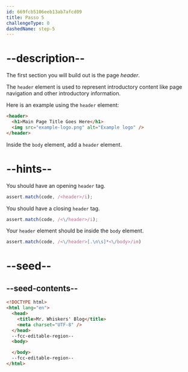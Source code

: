 ```yaml
---
id: 669fcb5106eeb13ab7afcd09
title: Passo 5
challengeType: 0
dashedName: step-5
---
```


# --description--

The first section you will build out is the page <dfn>header</dfn>.

The `header` element is used to represent introductory content like page navigation and other introductory information.

Here is an example using the `header` element:

```html
<header>
  <h1>Main Page Title Goes Here</h1>
  <img src="example-logo.png" alt="Example logo" />
</header>
```

Inside the `body` element, add a `header` element.

# --hints--

You should have an opening `header` tag.

```js
assert.match(code, /<header>/i);
```

You should have a closing `header` tag.

```js
assert.match(code, /<\/header>/i);
```

Your `header` element should be inside the `body` element.

```js
assert.match(code, /<\/header>[.\n\s]*<\/body>/im)
```

# --seed--

## --seed-contents--

```html
<!DOCTYPE html>
<html lang="en">
  <head>
    <title>Mr. Whiskers' Blog</title>
    <meta charset="UTF-8" />
  </head>
  --fcc-editable-region--
  <body>

  </body>
  --fcc-editable-region--
</html>
```
